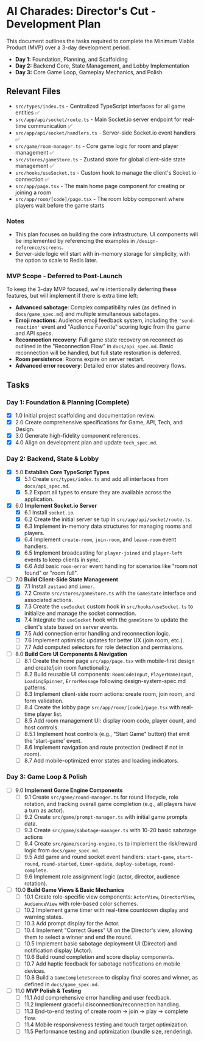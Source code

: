 # AI Charades: Director's Cut - Development Plan

This document outlines the tasks required to complete the Minimum Viable Product (MVP) over a 3-day development period.

- **Day 1:** Foundation, Planning, and Scaffolding
- **Day 2:** Backend Core, State Management, and Lobby Implementation
- **Day 3:** Core Game Loop, Gameplay Mechanics, and Polish

## Relevant Files

- `src/types/index.ts` - Centralized TypeScript interfaces for all game entities ✅
- `src/app/api/socket/route.ts` - Main Socket.io server endpoint for real-time communication ✅
- `src/app/api/socket/handlers.ts` - Server-side Socket.io event handlers ✅
- `src/game/room-manager.ts` - Core game logic for room and player management ✅
- `src/stores/gameStore.ts` - Zustand store for global client-side state management ✅
- `src/hooks/useSocket.ts` - Custom hook to manage the client's Socket.io connection ✅
- `src/app/page.tsx` - The main home page component for creating or joining a room
- `src/app/room/[code]/page.tsx` - The room lobby component where players wait before the game starts

### Notes

- This plan focuses on building the core infrastructure. UI components will be implemented by referencing the examples in `/design-reference/screens`.
- Server-side logic will start with in-memory storage for simplicity, with the option to scale to Redis later.

### MVP Scope - Deferred to Post-Launch

To keep the 3-day MVP focused, we're intentionally deferring these features, but will implement if there is extra time left:

- **Advanced sabotage**: Complex compatibility rules (as defined in `docs/game_spec.md`) and multiple simultaneous sabotages.
- **Emoji reactions**: Audience emoji feedback system, including the `'send-reaction'` event and "Audience Favorite" scoring logic from the game and API specs.
- **Reconnection recovery**: Full game state recovery on reconnect as outlined in the "Reconnection Flow" in `docs/api_spec.md`. Basic reconnection will be handled, but full state restoration is deferred.
- **Room persistence**: Rooms expire on server restart.
- **Advanced error recovery**: Detailed error states and recovery flows.

## Tasks

### Day 1: Foundation & Planning (Complete)

- [x] 1.0 Initial project scaffolding and documentation review.
- [x] 2.0 Create comprehensive specifications for Game, API, Tech, and Design.
- [x] 3.0 Generate high-fidelity component references.
- [x] 4.0 Align on development plan and update `tech_spec.md`.

### Day 2: Backend, State & Lobby

- [x] 5.0 **Establish Core TypeScript Types**
  - [x] 5.1 Create `src/types/index.ts` and add all interfaces from `docs/api_spec.md`.
  - [x] 5.2 Export all types to ensure they are available across the application.
- [x] 6.0 **Implement Socket.io Server**
  - [x] 6.1 Install `socket.io`.
  - [x] 6.2 Create the initial server se tup in `src/app/api/socket/route.ts`.
  - [x] 6.3 Implement in-memory data structures for managing rooms and players.
  - [x] 6.4 Implement `create-room`, `join-room`, and `leave-room` event handlers.
  - [x] 6.5 Implement broadcasting for `player-joined` and `player-left` events to keep clients in sync.
  - [x] 6.6 Add basic `room-error` event handling for scenarios like "room not found" or "room full".
- [ ] 7.0 **Build Client-Side State Management**
  - [x] 7.1 Install `zustand` and `immer`.
  - [x] 7.2 Create `src/stores/gameStore.ts` with the `GameState` interface and associated actions.
  - [x] 7.3 Create the `useSocket` custom hook in `src/hooks/useSocket.ts` to initialize and manage the socket connection.
  - [x] 7.4 Integrate the `useSocket` hook with the `gameStore` to update the client's state based on server events.
  - [x] 7.5 Add connection error handling and reconnection logic.
  - [ ] 7.6 Implement optimistic updates for better UX (join room, etc.).
  - [ ] 7.7 Add computed selectors for role detection and permissions.
- [ ] 8.0 **Build Core UI Components & Navigation**
  - [ ] 8.1 Create the home page `src/app/page.tsx` with mobile-first design and create/join room functionality.
  - [ ] 8.2 Build reusable UI components: `RoomCodeInput`, `PlayerNameInput`, `LoadingSpinner`, `ErrorMessage` following design-system-spec.md patterns.
  - [ ] 8.3 Implement client-side room actions: create room, join room, and form validation.
  - [ ] 8.4 Create the lobby page `src/app/room/[code]/page.tsx` with real-time player list.
  - [ ] 8.5 Add room management UI: display room code, player count, and host controls.
  - [ ] 8.5.1 Implement host controls (e.g., "Start Game" button) that emit the 'start-game' event.
  - [ ] 8.6 Implement navigation and route protection (redirect if not in room).
  - [ ] 8.7 Add mobile-optimized error states and loading indicators.

### Day 3: Game Loop & Polish

- [ ] 9.0 **Implement Game Engine Components**
  - [ ] 9.1 Create `src/game/round-manager.ts` for round lifecycle, role rotation, and tracking overall game completion (e.g., all players have a turn as actor).
  - [ ] 9.2 Create `src/game/prompt-manager.ts` with initial game prompts data.
  - [ ] 9.3 Create `src/game/sabotage-manager.ts` with 10-20 basic sabotage actions
  - [ ] 9.4 Create `src/game/scoring-engine.ts` to implement the risk/reward logic from `docs/game_spec.md`.
  - [ ] 9.5 Add game and round socket event handlers: `start-game`, `start-round`, `round-started`, `timer-update`, `deploy-sabotage`, `round-complete`.
  - [ ] 9.6 Implement role assignment logic (actor, director, audience rotation).
- [ ] 10.0 **Build Game Views & Basic Mechanics**
  - [ ] 10.1 Create role-specific view components: `ActorView`, `DirectorView`, `AudienceView` with role-based color schemes.
  - [ ] 10.2 Implement game timer with real-time countdown display and warning states.
  - [ ] 10.3 Add prompt display for the Actor.
  - [ ] 10.4 Implement "Correct Guess" UI on the Director's view, allowing them to select a winner and end the round.
  - [ ] 10.5 Implement basic sabotage deployment UI (Director) and notification display (Actor).
  - [ ] 10.6 Build round completion and score display components.
  - [ ] 10.7 Add haptic feedback for sabotage notifications on mobile devices.
  - [ ] 10.8 Build a `GameCompleteScreen` to display final scores and winner, as defined in `docs/game_spec.md`.
- [ ] 11.0 **MVP Polish & Testing**
  - [ ] 11.1 Add comprehensive error handling and user feedback.
  - [ ] 11.2 Implement graceful disconnection/reconnection handling.
  - [ ] 11.3 End-to-end testing of create room → join → play → complete flow.
  - [ ] 11.4 Mobile responsiveness testing and touch target optimization.
  - [ ] 11.5 Performance testing and optimization (bundle size, rendering).
